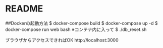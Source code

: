 # README

##Dockerの起動方法
$ docker-compose build
$ docker-compose up -d
$ docker-compose run web bash
※コンテナ内に入って
$ ./db_reset.sh

ブラウザからアクセスできればOK
http://localhost:3000
